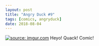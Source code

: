 ```yaml
---
layout: post
title: "Angry Duck #9"
tags: [comics, angryduck]
date: 2018-08-04
---
```

<!-- #39 -->
[![](https://i.imgur.com/G6G9hho.jpg "source: imgur.com")](https://i.imgur.com/G6G9hho.jpg)
Heyo! Quack! Comic!
